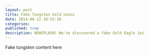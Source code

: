 ```yaml
---
layout: post
title: Fake Tungsten Gold Coins
date: 2014-06-12 10:52:18
categories:
published: true
description: NEWSFLASH! We've discovered a fake Gold Eagle 1oz
---
```


Fake tungsten content here